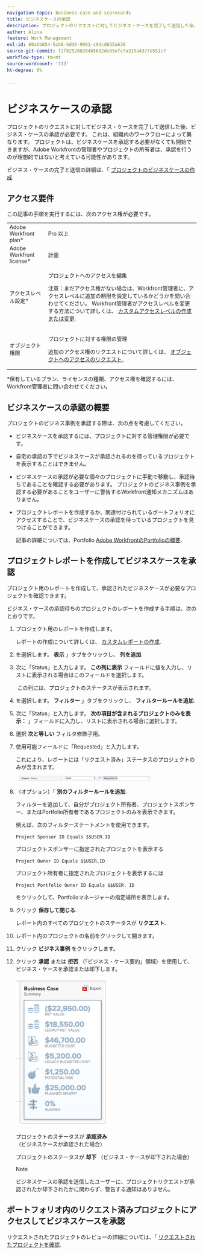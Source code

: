 ```yaml
---
navigation-topic: business-case-and-scorecards
title: ビジネスケースの承認
description: プロジェクトのリクエストに対してビジネス・ケースを完了して送信した後、ビジネス・ケースの承認が必要です。 これは、組織内のワークフローによって異なります。 プロジェクトは、ビジネスケースを承認する必要がなくても開始できますが、Adobe Workfrontの管理者やプロジェクトの所有者は、承認を行うのが理想的ではないと考えている可能性があります。
author: Alina
feature: Work Management
exl-id: 60abb054-5cb0-4dd6-9091-c9dcd635a630
source-git-commit: f2f825280204b56d2dc85efc7a315a4377e551c7
workflow-type: tm+mt
source-wordcount: '733'
ht-degree: 0%

---
```


# ビジネスケースの承認

プロジェクトのリクエストに対してビジネス・ケースを完了して送信した後、ビジネス・ケースの承認が必要です。 これは、組織内のワークフローによって異なります。 プロジェクトは、ビジネスケースを承認する必要がなくても開始できますが、Adobe Workfrontの管理者やプロジェクトの所有者は、承認を行うのが理想的ではないと考えている可能性があります。 

ビジネス・ケースの完了と送信の詳細は、「 [プロジェクトのビジネスケースの作成](../../../manage-work/projects/define-a-business-case/create-business-case.md).

## アクセス要件

この記事の手順を実行するには、次のアクセス権が必要です。

<table style="table-layout:auto"> 
 <col> 
 <col> 
 <tbody> 
  <tr> 
   <td role="rowheader">Adobe Workfront plan*</td> 
   <td> <p>Pro 以上</p> </td> 
  </tr> 
  <tr> 
   <td role="rowheader">Adobe Workfront license*</td> 
   <td> <p>計画 </p> </td> 
  </tr> 
  <tr> 
   <td role="rowheader">アクセスレベル設定*</td> 
   <td> <p>プロジェクトへのアクセスを編集</p> <p>注意：まだアクセス権がない場合は、Workfront管理者に、アクセスレベルに追加の制限を設定しているかどうかを問い合わせてください。 Workfront管理者がアクセスレベルを変更する方法について詳しくは、 <a href="../../../administration-and-setup/add-users/configure-and-grant-access/create-modify-access-levels.md" class="MCXref xref">カスタムアクセスレベルの作成または変更</a>.</p> </td> 
  </tr> 
  <tr> 
   <td role="rowheader">オブジェクト権限</td> 
   <td> <p>プロジェクトに対する権限の管理</p> <p>追加のアクセス権のリクエストについて詳しくは、 <a href="../../../workfront-basics/grant-and-request-access-to-objects/request-access.md" class="MCXref xref">オブジェクトへのアクセスのリクエスト </a>.</p> </td> 
  </tr> 
 </tbody> 
</table>

&#42;保有しているプラン、ライセンスの種類、アクセス権を確認するには、Workfront管理者に問い合わせてください。

## ビジネスケースの承認の概要

プロジェクトのビジネス事例を承認する際は、次の点を考慮してください。

* ビジネスケースを承認するには、プロジェクトに対する管理権限が必要です。 
* 自宅の承認の下でビジネスケースが承認されるのを待っているプロジェクトを表示することはできません。
* ビジネスケースの承認が必要な個々のプロジェクトに手動で移動し、承認待ちであることを確認する必要があります。 プロジェクトのビジネス事例を承認する必要があることをユーザーに警告するWorkfront通知メカニズムはありません。
* プロジェクトレポートを作成するか、関連付けられているポートフォリオにアクセスすることで、ビジネスケースの承認を待っているプロジェクトを見つけることができます。 

   記事の詳細については、Portfolio [Adobe WorkfrontのPortfolioの概要](../../../manage-work/portfolios/portfolios-overview/portfolio-overview.md).

## プロジェクトレポートを作成してビジネスケースを承認

プロジェクト用のレポートを作成して、承認されたビジネスケースが必要なプロジェクトを確認できます。 

ビジネス・ケースの承認待ちのプロジェクトのレポートを作成する手順は、次のとおりです。

1. プロジェクト用のレポートを作成します。

   レポートの作成について詳しくは、 [カスタムレポートの作成](../../../reports-and-dashboards/reports/creating-and-managing-reports/create-custom-report.md).

1. を選択します。 **表示** 」タブをクリックし、 **列を追加**.

1. 次に「Status」と入力します。 **この列に表示** フィールドに値を入力し、リストに表示される場合はこのフィールドを選択します。

    この列には、プロジェクトのステータスが表示されます。

1. を選択します。 **フィルター** 」タブをクリックし、 **フィルタールールを追加**.

1. 次に「Status」と入力します。 **次の項目が含まれるプロジェクトのみを表示：** 」フィールドに入力し、リストに表示される場合に選択します。
1. 選択 **次と等しい** フィルタ修飾子用。
1. 使用可能フィールドに「Requested」と入力します。 

   これにより、レポートには「リクエスト済み」ステータスのプロジェクトのみが含まれます。

     ![requested_projects_filter.png](assets/requested-projects-filter-350x14.png)

1. （オプション）「 **別のフィルタールールを追加**.

   フィルターを追加して、自分がプロジェクト所有者、プロジェクトスポンサー、またはPortfolio所有者であるプロジェクトのみを表示できます。

   例えば、次のフィルターステートメントを使用できます。 

   ```
   Project Sponsor ID Equals $$USER.ID
   ```

   プロジェクトスポンサーに指定されたプロジェクトを表示する

   ```
   Project Owner ID Equals $$USER.ID
   ```

   プロジェクト所有者に指定されたプロジェクトを表示するには

   ```
   Project Portfolio Owner ID Equals $$USER. ID
   ```

   をクリックして、Portfolioマネージャーの指定場所を表示します。 

1. クリック **保存して閉じる**.

   レポート内のすべてのプロジェクトのステータスが **リクエスト**.

1. レポート内のプロジェクトの名前をクリックして開きます。
1. クリック **ビジネス事例** をクリックします。
1. クリック **承認** または **拒否** （「ビジネス・ケース要約」領域）を使用して、ビジネス・ケースを承認または却下します。 

   ![](assets/business-case-summary-with-rp-information--1-.png)

   プロジェクトのステータスが **承認済み** （ビジネスケースが承認された場合）

   プロジェクトのステータスが **却下** （ビジネス・ケースが却下された場合）

   >[!NOTE]
   >
   >ビジネスケースの承認を送信したユーザーに、プロジェクトリクエストが承認されたか却下されたかに関わらず、警告する通知はありません。

## ポートフォリオ内のリクエスト済みプロジェクトにアクセスしてビジネスケースを承認

リクエストされたプロジェクトのレビューの詳細については、「 [リクエストされたプロジェクトを確認](../../../manage-work/portfolios/create-and-manage-portfolios/review-requested-projects.md).
